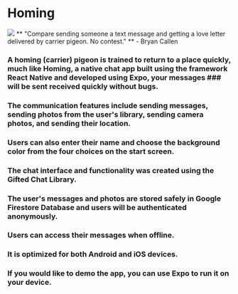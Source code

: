 # Homing
<img src="/homingapp.mp4"/>
** "Compare sending someone a text message and getting a love letter delivered by carrier pigeon. No contest."
** - Bryan Callen

### A homing (carrier) pigeon is trained to return to a place quickly, much like Homing, a native chat app built using the framework React Native and developed using Expo, your messages ### will be sent received quickly without bugs.    
### The communication features include sending messages, sending photos from the user's library, sending camera photos, and sending their location.
### Users can also enter their name and choose the background color from the four choices on the start screen.
### The chat interface and functionality was created using the Gifted Chat Library.
### The user's messages and photos are stored safely in Google Firestore Database and users will be authenticated anonymously.
### Users can access their messages when offline.
### It is optimized for both Android and iOS devices.



### If you would like to demo the app, you can use Expo to run it on your device.  
 
